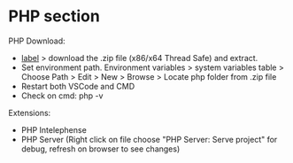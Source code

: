 # PHP section

PHP Download:
- [label](https://www.php.net/downloads.php) > download the .zip file (x86/x64 Thread Safe) and extract.
- Set environment path. Environment variables > system variables table > Choose Path > Edit > New > Browse > Locate php folder from .zip file
- Restart both VSCode and CMD
- Check on cmd: php -v

Extensions:
- PHP Intelephense
- PHP Server (Right click on file choose "PHP Server: Serve project" for debug, refresh on browser to see changes)